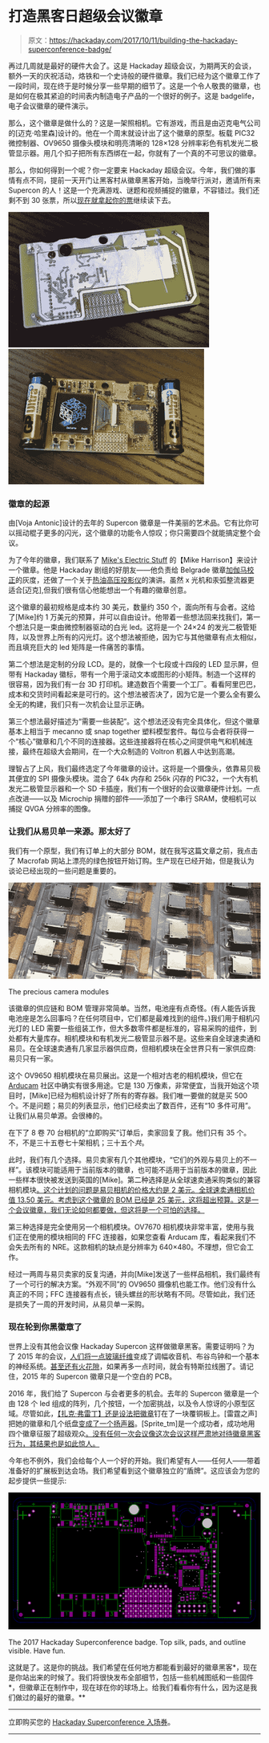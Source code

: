 # 打造黑客日超级会议徽章

> 原文：<https://hackaday.com/2017/10/11/building-the-hackaday-superconference-badge/>

再过几周就是最好的硬件大会了。这是 Hackaday 超级会议，为期两天的会谈，额外一天的庆祝活动，烙铁和一个史诗般的硬件徽章。我们已经为这个徽章工作了一段时间，现在终于是时候分享一些早期的细节了。这是一个令人敬畏的徽章，也是如何在极其紧迫的时间表内制造电子产品的一个很好的例子。这是 badgelife，电子会议徽章的硬件演示。

那么，这个徽章是做什么的？这是一架照相机。它有游戏，而且是由迈克电气公司的[迈克·哈里森]设计的。他在一个周末就设计出了这个徽章的原型。板载 PIC32 微控制器、OV9650 摄像头模块和明亮清晰的 128×128 分辨率彩色有机发光二极管显示器。用几个扣子把所有东西绑在一起，你就有了一个真的不可思议的徽章。

那么，你如何得到一个呢？你一定要来 Hackaday 超级会议。今年，我们做的事情有点不同，提前一天开门让黑客村从徽章黑客开始，当晚举行派对，邀请所有来 Supercon 的人！这是一个充满游戏、谜题和视频捕捉的徽章，不容错过。我们还剩不到 30 张票，所以[现在就拿起你的票](https://supercon2017.eventbrite.com/?aff=hadcom1011)继续读下去。

 [![hackadaySuperconferenceBadge-back](img/7aac155a37d47cebe6f79aa47cdd3070.png "hackadaySuperconferenceBadge-back")](https://i0.wp.com/hackaday.com/wp-content/uploads/2017/10/hackadaysuperconferencebadge-back.jpg?ssl=1)  [![hackadaySuperconferenceBadge-front](img/26aff65c2c2dd615cf6c450553d7b696.png "hackadaySuperconferenceBadge-front")](https://i0.wp.com/hackaday.com/wp-content/uploads/2017/10/hackadaysuperconferencebadge-front.jpg?ssl=1) 

### 徽章的起源

由[Voja Antonic]设计的去年的 Supercon 徽章是一件美丽的艺术品。它有比你可以摇动棍子更多的闪光，这个徽章的功能令人惊叹；你只需要四个就能搞定整个会议。

为了今年的徽章，我们联系了 [Mike's Electric Stuff](https://www.youtube.com/user/mikeselectricstuff) 的【Mike Harrison】来设计一个徽章。他是 Hackaday 剧组的好朋友——他负责给 Belgrade 徽章[加伽马校正](https://hackaday.com/2016/04/15/128-leds-5-buttons-ir-comm-and-a-few-hours-what-could-you-create/)的灰度，还做了一个关于[热油高压投影仪](https://hackaday.com/2016/04/19/mike-harrison-exposes-hot-oil-and-high-voltage-of-ancient-live-projector/)的演讲。虽然 x 光机和汞弧整流器更适合[迈克],但我们很有信心他能想出一个有趣的徽章创意。

这个徽章的最初规格是成本约 30 美元，数量约 350 个，面向所有与会者。这给了[Mike]约 1 万美元的预算，并可以自由设计。他带着一些想法回来找我们，第一个想法只是一束由微控制器驱动的白光 led。这将是一个 24×24 的发光二极管矩阵，以及世界上所有的闪光灯。这个想法被拒绝，因为它与其他徽章有点太相似，而且填充巨大的 led 矩阵是一件痛苦的事情。

第二个想法是定制的分段 LCD。是的，就像一个七段或十四段的 LED 显示屏，但带有 Hackaday 徽标，带有一个用于滚动文本或图形的小矩阵。制造一个这样的很容易，因为我们有一台 3D 打印机。建造数百个需要一个工厂。看看阿里巴巴，成本和交货时间看起来是可行的。这个想法被否决了，因为它是一个要么全有要么全无的构建，我们只有一次机会让显示正确。

第三个想法最好描述为“需要一些装配”。这个想法还没有完全具体化，但这个徽章基本上相当于 mecanno 或 snap together 塑料模型套件。每位与会者将获得一个“核心”徽章和几个不同的连接器。这些连接器将在核心之间提供电气和机械连接，最终在超级大会期间，在一个大众制造的 Voltron 机器人中达到高潮。

理智占了上风，我们最终选定了今年徽章的设计。这将是一个摄像头，依靠易贝极其便宜的 SPI 摄像头模块。混合了 64k 内存和 256k 闪存的 PIC32，一个大有机发光二极管显示器和一个 SD 卡插座，我们有一个很好的会议徽章硬件计划。一点点改进——以及 Microchip 捐赠的部件——添加了一个串行 SRAM，使相机可以捕捉 QVGA 分辨率的图像。

### 让我们从易贝单一来源。那太好了

我们有一个原型，我们有订单上的大部分 BOM，就在我写这篇文章之前，我点击了 Macrofab 网站上漂亮的绿色按钮开始订购。生产现在已经开始，但是我认为谈论已经出现的一些问题是重要的。

[![](img/4c556a8cb05452da165c9b2dcd2a5fac.png)](https://hackaday.com/wp-content/uploads/2017/10/cameramodules.jpg)

The precious camera modules

该徽章的供应链和 BOM 管理非常简单。当然，电池座有点奇怪。(有人能告诉我电池座是怎么回事吗？在任何项目中，它们都是最难找到的组件。)我们用于相机闪光灯的 LED 需要一些组装工作，但大多数零件都是标准的，容易采购的组件，到处都有大量库存。相机模块和有机发光二极管显示器不是。这些来自全球速卖通和易贝。在全球速卖通有几家显示器供应商，但相机模块在全世界只有一家供应商:易贝只有一家。

这个 OV9650 相机模块在易贝展出。这是一个相对古老的相机模块，但它在 [Arducam](http://www.arducam.com/) 社区中确实有很多用途。它是 130 万像素，非常便宜，当我开始这个项目时，[Mike]已经为相机设计好了所有的寄存器。我们唯一要做的就是买 500 个。不是问题；易贝的列表显示，他们已经卖出了数百件，还有“10 多件可用”。让我们从易贝单源。会很棒的。

在下了 8 卷 70 台相机的“立即购买”订单后，卖家回复了我。他们只有 35 个。不，不是三十五卷七十架相机；三十五个*共*。

此时，我们有几个选择。易贝卖家有几个其他模块，“它们的外观与易贝上的不一样”。该模块可能适用于当前版本的徽章，也可能不适用于当前版本的徽章，因此一些样本很快被发送到英国的[Mike]。第二种选择是从全球速卖通采购类似的兼容相机模块[。这个计划的问题是易贝相机的价格大约是 2 美元。全球速卖通相机价值 13.50 美元。考虑到这个徽章的 BOM 已经是 25 美元，这将超出预算。这是一个会议徽章，我们无论如何都要做，但这将是一个可怕的选择。](https://www.aliexpress.com/item/Free-shipping-OV9650-9650-1-3-million-pixels-camera-module-OV9650-camera-module-with-FPC-connector/32594782307.html)

第三种选择是完全使用另一个相机模块。OV7670 相机模块非常丰富，使用与我们正在使用的模块相同的 FFC 连接器，如果您查看 Arducam 库，看起来我们不会失去所有的 NRE。这款相机的缺点是分辨率为 640×480。不理想，但它会工作。

经过一两周与易贝卖家的反复沟通，并向[Mike]发送了一些样品相机，我们最终有了一个可行的解决方案。“外观不同”的 OV9650 摄像机也能工作。他们没有什么真正的不同；FFC 连接器有点长，镜头螺丝的形状略有不同。尽管如此，我们还是损失了一周的开发时间，从易贝单一采购。

### 现在轮到你黑徽章了

世界上没有其他会议像 Hackaday Supercon 这样做徽章黑客。需要证明吗？为了 2015 年的会议，[人们将一点玻璃纤维](https://hackaday.com/2015/11/20/the-best-conference-badge-hacking-youve-ever-seen/)变成了调幅收音机、布谷鸟钟和一个基本的神经系统。[甚至还有火花隙](https://hackaday.com/2015/12/09/the-best-badges-of-the-supercon/)，如果再多一点时间，就会有特斯拉线圈了。请记住，2015 年的 Supercon 徽章只是一个空白的 PCB。

2016 年，我们给了 Supercon 与会者更多的机会。去年的 Supercon 徽章是一个由 128 个 led 组成的阵列，几个按钮，一个加密挑战，以及令人惊讶的小原型区域。尽管如此，[【扎克·弗雷丁】还是设法把徽章](https://hackaday.com/2016/11/21/showing-off-the-badge-hacks-from-supercon/)钉在了一块覆铜板上。[雷霆之声]把她的徽章和几个纸盘[变成了一个扬声器](https://hackaday.io/project/18303-hackaday-2016-paper-plate-badge-hack)。[Sprite_tm]是一个成功者，成功地用四个徽章征服了超级观众[。没有任何一次会议像这次会议这样严肃地对待徽章黑客行为，其结果也是如此惊人。](https://www.youtube.com/watch?v=43ErQc-u9wA&t=28m52s)

今年也不例外，我们会给每个人一个好的开始。我们希望有人——任何人——带着准备好的扩展板到达会场。我们希望看到这个徽章独立的“盾牌”。这应该会为您的起步提供一些提示:

[![](img/0304f608e313403d98cd51a799ec090f.png)](https://hackaday.com/wp-content/uploads/2017/10/cambadge.png)

The 2017 Hackaday Superconference badge. Top silk, pads, and outline visible. Have fun.

这就是了。这是你的挑战。我们希望在任何地方都能看到最好的徽章黑客*，现在是你站出来的时候了。我们将很快发布全部细节，包括一些机械图纸和一些固件*，但徽章正在制作中，现在球在你的球场上。给我们看看你有什么，因为这是我们做过的最好的徽章。**

 *** * *

立即购买您的 [Hackaday Superconference 入场券](https://supercon2017.eventbrite.com/?aff=hadcom1011)。

* * ***